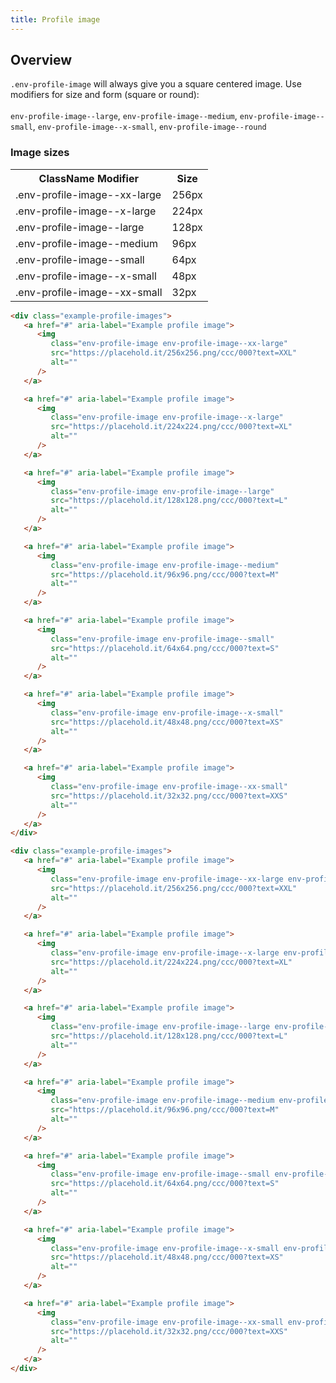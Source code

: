 ```yaml
---
title: Profile image
---
```


## Overview

`.env-profile-image` will always give you a square centered image. Use modifiers for size and form (square or round):
<br>
<br>
`env-profile-image--large`, `env-profile-image--medium`, `env-profile-image--small`, `env-profile-image--x-small`, `env-profile-image--round`

### Image sizes

<table class="example-table">
   <tr>
      <th>ClassName Modifier</th>
      <th>Size</th>
   </tr>
   <tr>
      <td>.env-profile-image--xx-large</td>
      <td class="right">256px</td>
   </tr>
<tr>
      <td>.env-profile-image--x-large</td>
      <td class="right">224px</td>
   </tr>
<tr>
      <td>.env-profile-image--large</td>
      <td class="right">128px</td>
   </tr>
<tr>
      <td>.env-profile-image--medium</td>
      <td class="right">96px</td>
   </tr>
<tr>
      <td>.env-profile-image--small</td>
      <td class="right">64px</td>
   </tr>
<tr>
      <td>.env-profile-image--x-small</td>
      <td class="right">48px</td>
   </tr>
<tr>
      <td>.env-profile-image--xx-small</td>
      <td class="right">32px</td>
   </tr>
</table>

```html
<div class="example-profile-images">
   <a href="#" aria-label="Example profile image">
      <img
         class="env-profile-image env-profile-image--xx-large"
         src="https://placehold.it/256x256.png/ccc/000?text=XXL"
         alt=""
      />
   </a>

   <a href="#" aria-label="Example profile image">
      <img
         class="env-profile-image env-profile-image--x-large"
         src="https://placehold.it/224x224.png/ccc/000?text=XL"
         alt=""
      />
   </a>

   <a href="#" aria-label="Example profile image">
      <img
         class="env-profile-image env-profile-image--large"
         src="https://placehold.it/128x128.png/ccc/000?text=L"
         alt=""
      />
   </a>

   <a href="#" aria-label="Example profile image">
      <img
         class="env-profile-image env-profile-image--medium"
         src="https://placehold.it/96x96.png/ccc/000?text=M"
         alt=""
      />
   </a>

   <a href="#" aria-label="Example profile image">
      <img
         class="env-profile-image env-profile-image--small"
         src="https://placehold.it/64x64.png/ccc/000?text=S"
         alt=""
      />
   </a>

   <a href="#" aria-label="Example profile image">
      <img
         class="env-profile-image env-profile-image--x-small"
         src="https://placehold.it/48x48.png/ccc/000?text=XS"
         alt=""
      />
   </a>

   <a href="#" aria-label="Example profile image">
      <img
         class="env-profile-image env-profile-image--xx-small"
         src="https://placehold.it/32x32.png/ccc/000?text=XXS"
         alt=""
      />
   </a>
</div>
```

```html
<div class="example-profile-images">
   <a href="#" aria-label="Example profile image">
      <img
         class="env-profile-image env-profile-image--xx-large env-profile-image--round"
         src="https://placehold.it/256x256.png/ccc/000?text=XXL"
         alt=""
      />
   </a>

   <a href="#" aria-label="Example profile image">
      <img
         class="env-profile-image env-profile-image--x-large env-profile-image--round"
         src="https://placehold.it/224x224.png/ccc/000?text=XL"
         alt=""
      />
   </a>

   <a href="#" aria-label="Example profile image">
      <img
         class="env-profile-image env-profile-image--large env-profile-image--round"
         src="https://placehold.it/128x128.png/ccc/000?text=L"
         alt=""
      />
   </a>

   <a href="#" aria-label="Example profile image">
      <img
         class="env-profile-image env-profile-image--medium env-profile-image--round"
         src="https://placehold.it/96x96.png/ccc/000?text=M"
         alt=""
      />
   </a>

   <a href="#" aria-label="Example profile image">
      <img
         class="env-profile-image env-profile-image--small env-profile-image--round"
         src="https://placehold.it/64x64.png/ccc/000?text=S"
         alt=""
      />
   </a>

   <a href="#" aria-label="Example profile image">
      <img
         class="env-profile-image env-profile-image--x-small env-profile-image--round"
         src="https://placehold.it/48x48.png/ccc/000?text=XS"
         alt=""
      />
   </a>

   <a href="#" aria-label="Example profile image">
      <img
         class="env-profile-image env-profile-image--xx-small env-profile-image--round"
         src="https://placehold.it/32x32.png/ccc/000?text=XXS"
         alt=""
      />
   </a>
</div>
```
